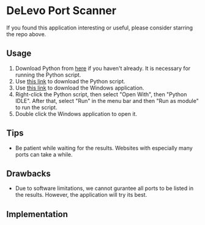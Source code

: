 # DeLevo Port Scanner
If you found this application interesting or useful, please consider starring the repo above.

## Usage
1. Download Python from [here](https://python.org/downloads) if you haven't already. It is necessary for running the Python script.
2. Use [this link](https://github.com/walesworksltd/portscanner) to download the Python script.
3. Use [this link](https://github.com/walesworksltd/portscanner) to download the Windows application.
4. Right-click the Python script, then select "Open With", then "Python IDLE". After that, select "Run" in the menu bar and then "Run as module" to run the script.
5. Double click the Windows application to open it.

## Tips
- Be patient while waiting for the results. Websites with especially many ports can take a while.

## Drawbacks
- Due to software limitations, we cannot gurantee all ports to be listed in the results. However, the application will try its best.

## Implementation
